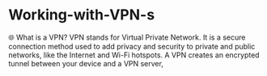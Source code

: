 # Working-with-VPN-s
🌐 What is a VPN?  VPN stands for Virtual Private Network. It is a secure connection method used to add privacy and security to private and public networks, like the Internet and Wi-Fi hotspots.  A VPN creates an encrypted tunnel between your device and a VPN server,
